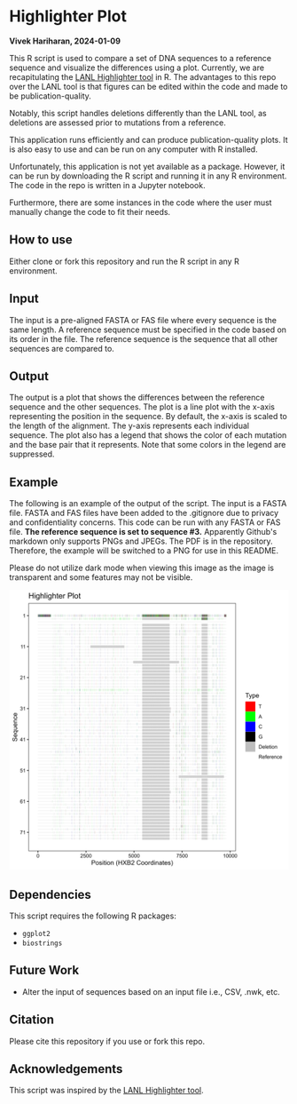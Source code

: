 # Highlighter Plot
**Vivek Hariharan, 2024-01-09**

This R script is used to compare a set of DNA sequences to a reference sequence and visualize the differences using a plot.
Currently, we are recapitulating the [LANL Highlighter tool](https://www.hiv.lanl.gov/content/sequence/HIGHLIGHT/highlighter_top.html) in R.
The advantages to this repo over the LANL tool is that figures can be edited within the code and made to be publication-quality.

Notably, this script handles deletions differently than the LANL tool, as deletions are assessed prior to mutations from a reference. 

This application runs efficiently and can produce publication-quality plots. It is also easy to use and can be run on any computer with R installed.

Unfortunately, this application is not yet available as a package. However, it can be run by downloading the R script and running it in any R environment. The code in the repo is written in a Jupyter notebook.

Furthermore, there are some instances in the code where the user must manually change the code to fit their needs.

## How to use
Either clone or fork this repository and run the R script in any R environment.

## Input
The input is a pre-aligned FASTA or FAS file where every sequence is the same length. A reference sequence must be specified in the code based on its order in the file. The reference sequence is the sequence that all other sequences are compared to.

## Output
The output is a plot that shows the differences between the reference sequence and the other sequences. The plot is a line plot with the x-axis representing the position in the sequence. By default, the x-axis is scaled to the length of the alignment. The y-axis represents each individual sequence. The plot also has a legend that shows the color of each mutation and the base pair that it represents. Note that some colors in the legend are suppressed. 

## Example
The following is an example of the output of the script. The input is a FASTA file. FASTA and FAS files have been added to the .gitignore due to privacy and confidentiality concerns. This code can be run with any FASTA or FAS file.
**The reference sequence is set to sequence #3.** 
Apparently Github's markdown only supports PNGs and JPEGs. The PDF is in the repository. Therefore, the example will be switched to a PNG for use in this README.

Please do not utilize dark mode when viewing this image as the image is transparent and some features may not be visible.

![Example](highlighter_plot.png)

## Dependencies
This script requires the following R packages:
* `ggplot2`
* `biostrings`

## Future Work
* Alter the input of sequences based on an input file i.e., CSV, .nwk, etc.

## Citation
Please cite this repository if you use or fork this repo.

## Acknowledgements
This script was inspired by the [LANL Highlighter tool](https://www.hiv.lanl.gov/content/sequence/HIGHLIGHT/highlighter_top.html). 
